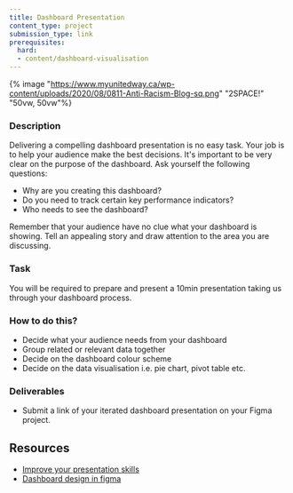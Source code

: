 ```yaml
---
title: Dashboard Presentation
content_type: project
submission_type: link
prerequisites:
  hard:
  - content/dashboard-visualisation
---
```


{% image "https://www.myunitedway.ca/wp-content/uploads/2020/08/0811-Anti-Racism-Blog-sq.png" "2SPACE!" "50vw, 50vw"%}

### Description
Delivering a compelling dashboard presentation is no easy task. Your job is to help your audience make the best decisions. It's important to be very clear on the purpose of the dashboard. Ask yourself the following questions: 
- Why are you creating this dashboard?
- Do you need to track certain key performance indicators?
- Who needs to see the dashboard?

Remember that your audience have no clue what your dashboard is showing. Tell an appealing story and draw attention to the area you are discussing.

### Task 
You will be required to prepare and present a 10min presentation taking us through your dashboard process. 

### How to do this?
- Decide what your audience needs from your dashboard
- Group related or relevant data together
- Decide on the dashboard colour scheme
- Decide on the data visualisation i.e. pie chart, pivot table etc.

### Deliverables
- Submit a link of your iterated dashboard presentation on your Figma project.

## Resources
- [Improve your presentation skills](https://openclassrooms.com/en/courses/5948166-improve-your-presentation-skills)
- [Dashboard design in figma](https://www.youtube.com/watch?v=Wamw06cl8pg)
